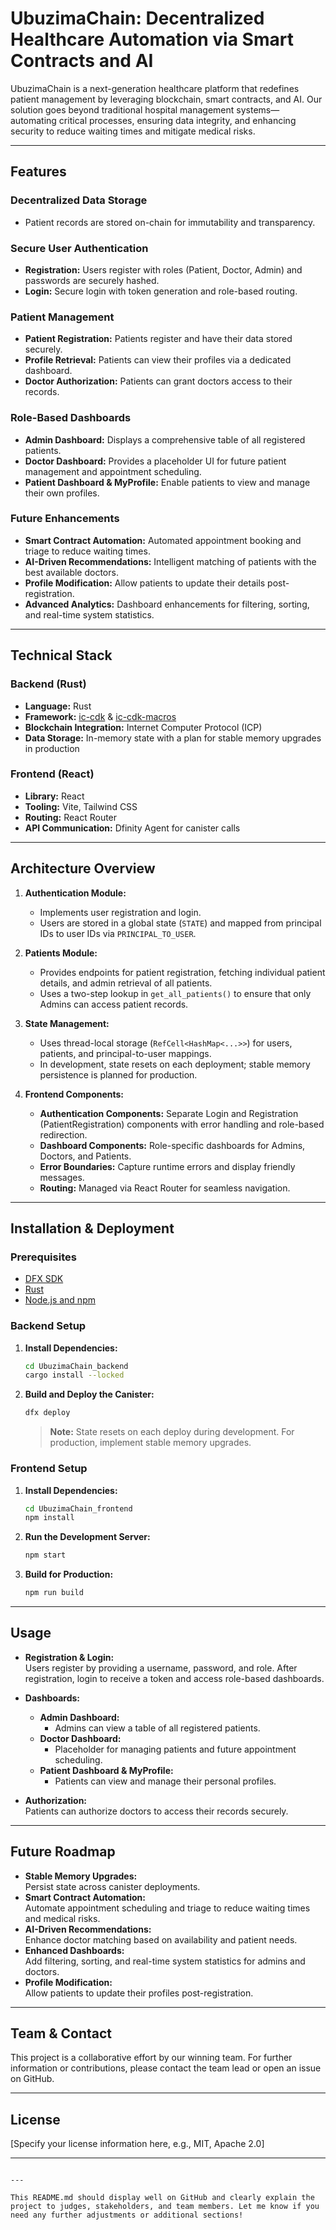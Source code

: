 # UbuzimaChain: Decentralized Healthcare Automation via Smart Contracts and AI

UbuzimaChain is a next-generation healthcare platform that redefines patient management by leveraging blockchain, smart contracts, and AI. Our solution goes beyond traditional hospital management systems—automating critical processes, ensuring data integrity, and enhancing security to reduce waiting times and mitigate medical risks.

---

## Features

### Decentralized Data Storage
- Patient records are stored on-chain for immutability and transparency.

### Secure User Authentication
- **Registration:** Users register with roles (Patient, Doctor, Admin) and passwords are securely hashed.
- **Login:** Secure login with token generation and role-based routing.

### Patient Management
- **Patient Registration:** Patients register and have their data stored securely.
- **Profile Retrieval:** Patients can view their profiles via a dedicated dashboard.
- **Doctor Authorization:** Patients can grant doctors access to their records.

### Role-Based Dashboards
- **Admin Dashboard:** Displays a comprehensive table of all registered patients.
- **Doctor Dashboard:** Provides a placeholder UI for future patient management and appointment scheduling.
- **Patient Dashboard & MyProfile:** Enable patients to view and manage their own profiles.

### Future Enhancements
- **Smart Contract Automation:** Automated appointment booking and triage to reduce waiting times.
- **AI-Driven Recommendations:** Intelligent matching of patients with the best available doctors.
- **Profile Modification:** Allow patients to update their details post-registration.
- **Advanced Analytics:** Dashboard enhancements for filtering, sorting, and real-time system statistics.

---

## Technical Stack

### Backend (Rust)
- **Language:** Rust
- **Framework:** [ic-cdk](https://github.com/dfinity/ic-cdk) & [ic-cdk-macros](https://github.com/dfinity/ic-cdk-macros)
- **Blockchain Integration:** Internet Computer Protocol (ICP)
- **Data Storage:** In-memory state with a plan for stable memory upgrades in production

### Frontend (React)
- **Library:** React
- **Tooling:** Vite, Tailwind CSS
- **Routing:** React Router
- **API Communication:** Dfinity Agent for canister calls

---

## Architecture Overview

1. **Authentication Module:**
   - Implements user registration and login.
   - Users are stored in a global state (`STATE`) and mapped from principal IDs to user IDs via `PRINCIPAL_TO_USER`.

2. **Patients Module:**
   - Provides endpoints for patient registration, fetching individual patient details, and admin retrieval of all patients.
   - Uses a two-step lookup in `get_all_patients()` to ensure that only Admins can access patient records.

3. **State Management:**
   - Uses thread-local storage (`RefCell<HashMap<...>>`) for users, patients, and principal-to-user mappings.
   - In development, state resets on each deployment; stable memory persistence is planned for production.

4. **Frontend Components:**
   - **Authentication Components:** Separate Login and Registration (PatientRegistration) components with error handling and role-based redirection.
   - **Dashboard Components:** Role-specific dashboards for Admins, Doctors, and Patients.
   - **Error Boundaries:** Capture runtime errors and display friendly messages.
   - **Routing:** Managed via React Router for seamless navigation.

---

## Installation & Deployment

### Prerequisites
- [DFX SDK](https://smartcontracts.org/docs/developers-guide/install-upgrade.html)
- [Rust](https://www.rust-lang.org/tools/install)
- [Node.js and npm](https://nodejs.org/)

### Backend Setup
1. **Install Dependencies:**
   ```bash
   cd UbuzimaChain_backend
   cargo install --locked
2. **Build and Deploy the Canister:**
   ```bash
   dfx deploy
   ```
   > **Note:** State resets on each deploy during development. For production, implement stable memory upgrades.

### Frontend Setup
1. **Install Dependencies:**
   ```bash
   cd UbuzimaChain_frontend
   npm install
   ```
2. **Run the Development Server:**
   ```bash
   npm start
   ```
3. **Build for Production:**
   ```bash
   npm run build
   ```

---

## Usage

- **Registration & Login:**  
  Users register by providing a username, password, and role. After registration, login to receive a token and access role-based dashboards.
  
- **Dashboards:**
  - **Admin Dashboard:**  
    - Admins can view a table of all registered patients.
  - **Doctor Dashboard:**  
    - Placeholder for managing patients and future appointment scheduling.
  - **Patient Dashboard & MyProfile:**  
    - Patients can view and manage their personal profiles.

- **Authorization:**  
  Patients can authorize doctors to access their records securely.

---

## Future Roadmap

- **Stable Memory Upgrades:**  
  Persist state across canister deployments.
- **Smart Contract Automation:**  
  Automate appointment scheduling and triage to reduce waiting times and medical risks.
- **AI-Driven Recommendations:**  
  Enhance doctor matching based on availability and patient needs.
- **Enhanced Dashboards:**  
  Add filtering, sorting, and real-time system statistics for admins and doctors.
- **Profile Modification:**  
  Allow patients to update their profiles post-registration.

---

## Team & Contact

This project is a collaborative effort by our winning team. For further information or contributions, please contact the team lead or open an issue on GitHub.

---

## License

[Specify your license information here, e.g., MIT, Apache 2.0]

---

```

---

This README.md should display well on GitHub and clearly explain the project to judges, stakeholders, and team members. Let me know if you need any further adjustments or additional sections!
